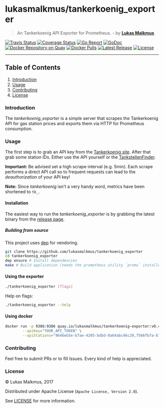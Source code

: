 # lukasmalkmus/tankerkoenig_exporter

> An Tankerkoenig API Exporter for Prometheus. - by **[Lukas Malkmus](https://github.com/lukasmalkmus)**

[![Travis Status][travis_badge]][travis]
[![Coverage Status][coverage_badge]][coverage]
[![Go Report][report_badge]][report]
[![GoDoc][docs_badge]][docs]
[![Docker Repository on Quay][quay_badge]][quay]
[![Docker Pulls][hub_badge]][hub]
[![Latest Release][release_badge]][release]
[![License][license_badge]][license]

---

## Table of Contents

1. [Introduction](#introduction)
1. [Usage](#usage)
1. [Contributing](#contributing)
1. [License](#license)

### Introduction

The *tankerkoenig_exporter* is a simple server that scrapes the Tankerkoenig API
for gas station prices and exports them via HTTP for Prometheus consumption.

### Usage

The first step is to grab an API key from the [Tankerkoenig site](https://creativecommons.tankerkoenig.de/#usage).
After that grab some station IDs. Either use the API yourself or the [TankstellenFinder](https://creativecommons.tankerkoenig.de/TankstellenFinder/index.html).

**Important:** Be advised set a high scrape interval (e.g. 5min). Each scrape
performs a direct API call so to frequent requests can lead to the
_deauthorization_ of your API key!

**Note:** Since *tankerkoenig* isn't a very handy word, metrics have been
shortened to `tk_`.

#### Installation

The easiest way to run the *tankerkoenig_exporter* is by grabbing the latest
binary from the [release page][release].

##### Building from source

This project uses [dep](https://github.com/golang/dep) for vendoring.

```bash
git clone https://github.com/lukasmalkmus/tankerkoenig_exporter
cd tankerkoenig_exporter
dep ensure # Install dependencies
make # Build application (needs the prometheus utility `promu` installed)
```

#### Using the exporter

```bash
./tankerkoenig_exporter [flags]
```

Help on flags:

```bash
./tankerkoenig_exporter --help
```

#### Using docker

```bash
docker run -p 9386:9386 quay.io/lukasmalkmus/tankerkoenig-exporter:v0.4.0 \
        --apiKey="YOUR_API_TOKEN" \
        --apiStations="9646eb5e-b7ae-4205-bdbd-0a64abc46c20,7566fb7a-b7cc-5214-bcad-0a53abd46d14"
```

### Contributing

Feel free to submit PRs or to fill Issues. Every kind of help is appreciated.

### License

© Lukas Malkmus, 2017

Distributed under Apache License (`Apache License, Version 2.0`).

See [LICENSE](LICENSE) for more information.

[travis]: https://travis-ci.org/lukasmalkmus/tankerkoenig_exporter
[travis_badge]: https://travis-ci.org/lukasmalkmus/tankerkoenig_exporter.svg
[coverage]: https://coveralls.io/github/lukasmalkmus/tankerkoenig_exporter?branch=master
[coverage_badge]: https://coveralls.io/repos/github/lukasmalkmus/tankerkoenig_exporter/badge.svg?branch=master
[report]: https://goreportcard.com/report/github.com/lukasmalkmus/tankerkoenig_exporter
[report_badge]: https://goreportcard.com/badge/github.com/lukasmalkmus/tankerkoenig_exporter
[docs]: https://godoc.org/github.com/lukasmalkmus/tankerkoenig_exporter
[docs_badge]: https://godoc.org/github.com/lukasmalkmus/tankerkoenig_exporter?status.svg
[quay]: https://quay.io/repository/lukasmalkmus/tankerkoenig-exporter
[quay_badge]: https://quay.io/repository/lukasmalkmus/tankerkoenig-exporter/status
[hub]: https://hub.docker.com/r/lukasmalkmus/tankerkoenig-exporter
[hub_badge]: https://img.shields.io/docker/pulls/lukasmalkmus/tankerkoenig-exporter.svg
[release]: https://github.com/lukasmalkmus/tankerkoenig_exporter/releases
[release_badge]: https://img.shields.io/github/release/lukasmalkmus/tankerkoenig_exporter.svg
[license]: https://opensource.org/licenses/Apache-2.0
[license_badge]: https://img.shields.io/badge/license-Apache-blue.svg